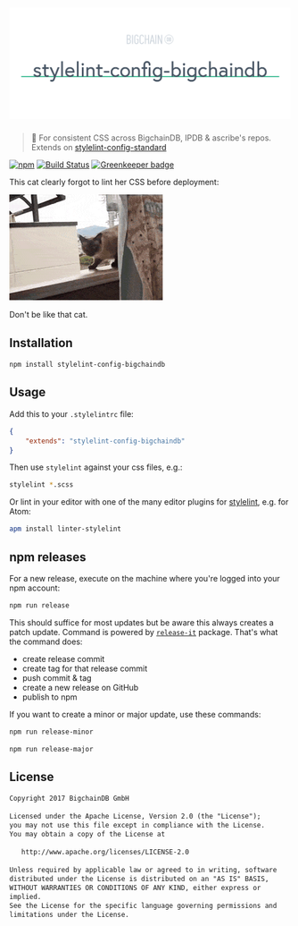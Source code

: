 # [![stylelint-config-bigchaindb](media/repo-banner@2x.png)](https://www.bigchaindb.com)

> 💅 For consistent CSS across BigchainDB, IPDB & ascribe's repos. Extends on [stylelint-config-standard](https://github.com/stylelint/stylelint-config-standard)

[![npm](https://img.shields.io/npm/v/stylelint-config-bigchaindb.svg)](https://www.npmjs.com/package/stylelint-config-bigchaindb)
[![Build Status](https://travis-ci.org/bigchaindb/stylelint-config-bigchaindb.svg?branch=master)](https://travis-ci.org/bigchaindb/stylelint-config-bigchaindb)
[![Greenkeeper badge](https://badges.greenkeeper.io/bigchaindb/stylelint-config-bigchaindb.svg)](https://greenkeeper.io/)

This cat clearly forgot to lint her CSS before deployment:

![cat not linting correctly](media/cat-linter-fail.gif)

Don't be like that cat.

## Installation

```bash
npm install stylelint-config-bigchaindb
```

## Usage

Add this to your `.stylelintrc` file:

```json
{
    "extends": "stylelint-config-bigchaindb"
}
```

Then use `stylelint` against your css files, e.g.:

```bash
stylelint *.scss
```

Or lint in your editor with one of the many editor plugins for [stylelint](https://stylelint.io), e.g. for Atom:

```bash
apm install linter-stylelint
```

## npm releases

For a new release, execute on the machine where you're logged into your npm account:

```bash
npm run release
```

This should suffice for most updates but be aware this always creates a patch update. Command is powered by [`release-it`](https://github.com/webpro/release-it) package. That's what the command does:

- create release commit
- create tag for that release commit
- push commit & tag
- create a new release on GitHub
- publish to npm

If you want to create a minor or major update, use these commands:

```bash
npm run release-minor
```

```bash
npm run release-major
```

## License

```
Copyright 2017 BigchainDB GmbH

Licensed under the Apache License, Version 2.0 (the "License");
you may not use this file except in compliance with the License.
You may obtain a copy of the License at

   http://www.apache.org/licenses/LICENSE-2.0

Unless required by applicable law or agreed to in writing, software
distributed under the License is distributed on an "AS IS" BASIS,
WITHOUT WARRANTIES OR CONDITIONS OF ANY KIND, either express or implied.
See the License for the specific language governing permissions and
limitations under the License.
```
